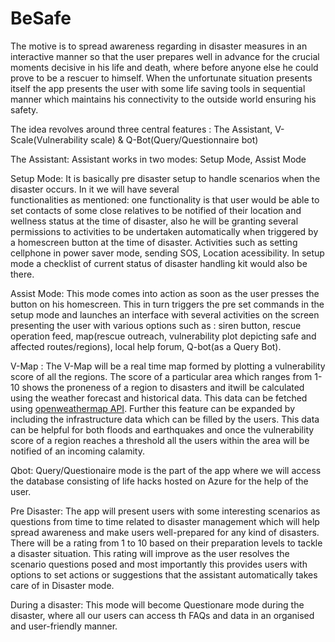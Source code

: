 # BeSafe
The motive is to spread awareness regarding in disaster measures in an interactive manner so that the user prepares well in advance for the crucial moments decisive in his life and death, where before anyone else he could prove to be a rescuer to himself. When the unfortunate situation presents itself the app presents the user with some life saving tools in sequential manner which maintains his connectivity to the outside world ensuring his safety.

The idea revolves around three central features : The Assistant, V-Scale(Vulnerability scale) & Q-Bot(Query/Questionnaire bot)

The Assistant: Assistant works in two modes: Setup Mode, Assist Mode    

Setup Mode: It is basically pre disaster setup to handle scenarios when the disaster occurs. In it we will have several       
functionalities as mentioned: one functionality is that user would be able to set contacts of some close relatives to be notified of their location and wellness status at the time of disaster, also he will be granting several permissions to activities to be undertaken automatically when triggered by a homescreen button at the time of disaster. Activities such as setting cellphone in power saver mode, sending SOS, Location acessibility. In setup mode a checklist of current status of disaster handling kit would also be there.

Assist Mode: This mode comes into action as soon as the user presses the button on his homescreen. This in turn triggers the pre set commands in the setup mode and launches an interface with several activities on the screen presenting the user with various options such as : siren button, rescue operation feed, map(rescue outreach, vulnerability plot depicting safe and affected routes/regions), local help forum, Q-bot(as a Query Bot). 

V-Map : The V-Map will be a real time map formed by plotting a vulnerability score of all the regions. The score of a particular area which ranges from 1-10 shows the proneness of a region to disasters and itwill be calculated using the weather forecast and historical data. This data can be fetched using [openweathermap API](https://openweathermap.org/api). Further this feature can be expanded by including the infrastructure data which can be filled by the users. This data can be helpful for both floods and earthquakes and once the vulnerability score of a region reaches a threshold all the users within the area will be notified of an incoming calamity.

Qbot: Query/Questionaire mode is the part of the app where we will access the database consisting of life hacks hosted on Azure for the help of the user.

Pre Disaster: The app will present users with some interesting scenarios as questions from time to time related to disaster management which will help spread awareness and make users well-prepared for any kind of disasters. There will be a rating from 1 to 10 based on their preparation levels to tackle a disaster situation. This rating will improve as the user resolves the scenario questions posed and most importantly this provides users with options to set actions or suggestions that the assistant automatically takes care of in Disaster mode. 

During a disaster: This mode will become Questionare mode during the disaster, where all our users can access th FAQs and data in an organised and user-friendly manner. 
